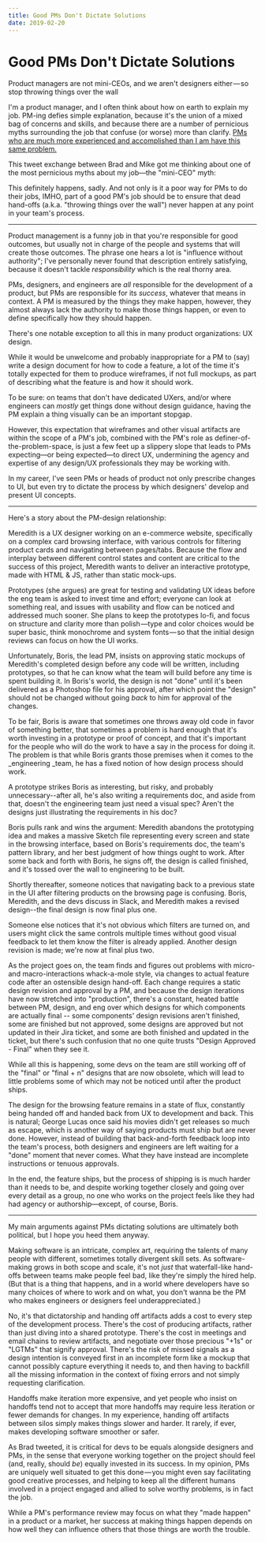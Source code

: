 ```yaml
---
title: Good PMs Don't Dictate Solutions
date: 2019-02-20
---
```


# Good PMs Don't Dictate Solutions

<p class="subtitle">Product managers are not mini-CEOs, and we aren't designers either — so stop throwing things over the wall</p>

I'm a product manager, and I often think about how on earth to explain my job. PM-ing defies simple explanation, because it's the union of a mixed bag of concerns and skills, and because there are a number of pernicious myths surrounding the job that confuse (or worse) more than clarify. [PMs who are much more experienced and accomplished than I am have this same problem.](https://qz.com/work/1346948/what-is-a-product-manager-job/)

This tweet exchange between Brad and Mike got me thinking about one of the most pernicious myths about my job—the "mini-CEO" myth:

This definitely happens, sadly. And not only is it a poor way for PMs to do their jobs, IMHO, part of a good PM's job should be to ensure that dead hand-offs (a.k.a. "throwing things over the wall") never happen at any point in your team's process.

---

Product management is a funny job in that you're responsible for good outcomes, but usually not in charge of the people and systems that will create those outcomes. The phrase one hears a lot is "influence without authority"; I've personally never found that description entirely satisfying, because it doesn't tackle _responsibility_ which is the real thorny area.

PMs, designers, and engineers are _all_ responsible for the development of a product, but PMs are responsible for its _success_, whatever that means in context. A PM is measured by the things they make happen, however, they almost always lack the authority to make those things happen, or even to define specifically how they should happen.

There's one notable exception to all this in many product organizations: UX design.

While it would be unwelcome and probably inappropriate for a PM to (say) write a design document for how to code a feature, a lot of the time it's totally expected for them to produce wireframes, if not full mockups, as part of describing what the feature is and how it should work.

To be sure: on teams that don't have dedicated UXers, and/or where engineers can _mostly_ get things done without design guidance, having the PM explain a thing visually can be an important stopgap.

However, this expectation that wireframes and other visual artifacts are within the scope of a PM's job, combined with the PM's role as definer-of-the-problem-space, is just a few feet up a slippery slope that leads to PMs expecting—or being expected—to direct UX, undermining the agency and expertise of any design/UX professionals they may be working with.

In my career, I've seen PMs or heads of product not only prescribe changes to UI, but even try to dictate the process by which designers' develop and present UI concepts.

---

Here's a story about the PM-design relationship:

Meredith is a UX designer working on an e-commerce website, specifically on a complex card browsing interface, with various controls for filtering product cards and navigating between pages/tabs. Because the flow and interplay between different control states and content are critical to the success of this project, Meredith wants to deliver an interactive prototype, made with HTML & JS, rather than static mock-ups.

Prototypes (she argues) are great for testing and validating UX ideas before the eng team is asked to invest time and effort; everyone can look at something real, and issues with usability and flow can be noticed and addressed much sooner. She plans to keep the prototypes lo-fi, and focus on structure and clarity more than polish —type and color choices would be super basic, think monochrome and system fonts — so that the initial design reviews can focus on how the UI works.

Unfortunately, Boris, the lead PM, insists on approving static mockups of Meredith's completed design before any code will be written, including prototypes, so that he can know what the team will build before any time is spent building it. In Boris's world, the design is not "done" until it's been delivered as a Photoshop file for his approval, after which point the "design" should not be changed without going _back_ to him for approval of the changes.

To be fair, Boris is aware that sometimes one throws away old code in favor of something better, that sometimes a problem is hard enough that it's worth investing in a prototype or proof of concept, and that it's important for the people who will do the work to have a say in the process for doing it. The problem is that while Boris grants those premises when it comes to the _engineering _team, he has a fixed notion of how design process should work.

A prototype strikes Boris as interesting, but risky, and probably unnecessary--after all, he's also writing a requirements doc, and aside from that, doesn't the engineering team just need a visual spec? Aren't the designs just illustrating the requirements in his doc?

Boris pulls rank and wins the argument: Meredith abandons the prototyping idea and makes a massive Sketch file representing every screen and state in the browsing interface, based on Boris's requirements doc, the team's pattern library, and her best judgment of how things ought to work. After some back and forth with Boris, he signs off, the design is called finished, and it's tossed over the wall to engineering to be built.

Shortly thereafter, someone notices that navigating back to a previous state in the UI after filtering products on the browsing page is confusing. Boris, Meredith, and the devs discuss in Slack, and Meredith makes a revised design--the final design is now final plus one.

Someone else notices that it's not obvious which filters are turned on, and users might click the same controls multiple times without good visual feedback to let them know the filter is already applied. Another design revision is made; we're now at final plus two.

As the project goes on, the team finds and figures out problems with micro- and macro-interactions whack-a-mole style, via changes to actual feature code after an ostensible design hand-off. Each change requires a static design revision and approval by a PM, and because the design iterations have now stretched into "production", there's a constant, heated battle between PM, design, and eng over which designs for which components are actually final -- some components' design revisions aren't finished, some are finished but not approved, some designs are approved but not updated in their Jira ticket, and some are both finished and updated in the ticket, but there's such confusion that no one quite trusts "Design Approved - Final" when they see it.

While all this is happening, some devs on the team are still working off of the "final" or "final + n" designs that are now obsolete, which will lead to little problems some of which may not be noticed until after the product ships.

The design for the browsing feature remains in a state of flux, constantly being handed off and handed back from UX to development and back. This is natural; George Lucas once said his movies didn't get releases so much as escape, which is another way of saying products must ship but are never done. However, instead of building that back-and-forth feedback loop into the team's process, both designers and engineers are left waiting for a "done" moment that never comes. What they have instead are incomplete instructions or tenuous approvals. 

In the end, the feature ships, but the process of shipping is is much harder than it needs to be, and despite working together closely and going over every detail as a group, no one who works on the project feels like they had had agency or authorship—except, of course, Boris.



---


My main arguments against PMs dictating solutions are ultimately both political, but I hope you heed them anyway.

Making software is an intricate, complex art, requiring the talents of many people with different, sometimes totally divergent skill sets. As software-making grows in both scope and scale, it's not _just_ that waterfall-like hand-offs between teams make people feel bad, like they're simply the hired help. (But that is a thing that happens, and in a world where developers have so many choices of where to work and on what, you don't wanna be the PM who makes engineers or designers feel underappreciated.)

No, it's that dictatorship and handing off artifacts adds a cost to every step of the development process. There's the cost of producing artifacts, rather than just diving into a shared prototype. There's the cost in meetings and email chains to review artifacts, and negotiate over those precious "+1s" or "LGTMs" that signify approval. There's the risk of missed signals as a design intention is conveyed first in an incomplete form like a mockup that cannot possibly capture everything it needs to, and then having to backfill all the missing information in the context of fixing errors and not simply requesting clarification.

Handoffs make iteration more expensive, and yet people who insist on handoffs tend not to accept that more handoffs may require less iteration or fewer demands for changes. In my experience, handing off artifacts between silos simply makes things slower and harder. It rarely, if ever, makes developing software smoother or safer.

As Brad tweeted, it is critical for devs to be equals alongside designers and PMs, in the sense that everyone working together on the project should feel (and, really, should _be_) equally invested in its success. In my opinion, PMs are uniquely well situated to get this done — you might even say facilitating good creative processes, and helping to keep all the different humans involved in a project engaged and allied to solve worthy problems, is in fact the job.

While a PM's performance review may focus on what they "made happen" in a product or a market, her success at making things happen depends on how well they can influence others that those things are worth the trouble.


<!-- Docs to Markdown version 1.0β15 -->
